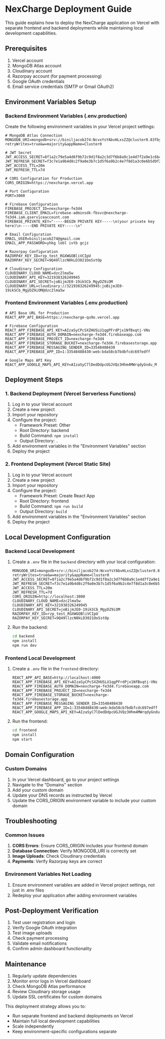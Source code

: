 # NexCharge Deployment Guide

This guide explains how to deploy the NexCharge application on Vercel with separate frontend and backend deployments while maintaining local development capabilities.

## Prerequisites

1. Vercel account
2. MongoDB Atlas account
3. Cloudinary account
4. Razorpay account (for payment processing)
5. Google OAuth credentials
6. Email service credentials (SMTP or Gmail OAuth2)

## Environment Variables Setup

### Backend Environment Variables (.env.production)

Create the following environment variables in your Vercel project settings:

```env
# MongoDB Atlas Connection
MONGODB_URI=mongodb+srv://biniljacob274:NcvxYsYAbvHLxsZZ@cluster0.83fbygj.mongodb.net/nexcharge?retryWrites=true&w=majority&appName=Cluster0

# JWT Secret
JWT_ACCESS_SECRET=8f1a2c79e5a4d6f9b72c9d1f8a2c3d7f6b8a9c1e4d7f2a9e1c6b4d8a7f9c0d1
JWT_REFRESH_SECRET=f3c7e1a9b4d8c2f9a0e3b7c1d5f6a9b2c4e7f8d1a3c0e6b5d9f2a8c1b7e4f9a2
JWT_ACCESS_TTL=20m
JWT_REFRESH_TTL=7d

# CORS Configuration for Production
CORS_ORIGIN=https://nexcharge.vercel.app

# Port Configuration
PORT=3000

# Firebase Configuration
FIREBASE_PROJECT_ID=nexcharge-fe3d4
FIREBASE_CLIENT_EMAIL=firebase-adminsdk-fbsvc@nexcharge-fe3d4.iam.gserviceaccount.com
FIREBASE_PRIVATE_KEY="-----BEGIN PRIVATE KEY-----\n(your private key here)\n-----END PRIVATE KEY-----\n"

# Email Configuration
EMAIL_USER=biniljacob274@gmail.com
EMAIL_APP_PASSWORD=yhkg lobl ivtb gcjz

# Razorpay Configuration
RAZORPAY_KEY_ID=rzp_test_RGXWGOBliVCIpU
RAZORPAY_KEY_SECRET=9Q49llzcN0kLD3021OoSstOp

# Cloudinary Configuration
CLOUDINARY_CLOUD_NAME=dzc2lma5w
CLOUDINARY_API_KEY=321938326249945
CLOUDINARY_API_SECRET=joBijmJE0-19ikSCb_MgyDZ9iOM
CLOUDINARY_URL=cloudinary://321938326249945:joBijmJE0-19ikSCb_MgyDZ9iOM@dzc2lma5w
```

### Frontend Environment Variables (.env.production)

```env
# API Base URL for Production
REACT_APP_API_BASE=https://nexcharge-qu9o.vercel.app

# Firebase Configuration
REACT_APP_FIREBASE_API_KEY=AIzaSyCPcSXZHUSLU1qgPFrdPjx1NfBxqtj-VNs
REACT_APP_FIREBASE_AUTH_DOMAIN=nexcharge-fe3d4.firebaseapp.com
REACT_APP_FIREBASE_PROJECT_ID=nexcharge-fe3d4
REACT_APP_FIREBASE_STORAGE_BUCKET=nexcharge-fe3d4.firebasestorage.app
REACT_APP_FIREBASE_MESSAGING_SENDER_ID=33548488430
REACT_APP_FIREBASE_APP_ID=1:33548488430:web:bda58cb7bdbfcdc697edff

# Google Maps API Key
REACT_APP_GOOGLE_MAPS_API_KEY=AIzaSyC7lDedDdpcUGJVQz3Hhm4MWrqdyGndu_M
```

## Deployment Steps

### 1. Backend Deployment (Vercel Serverless Functions)

1. Log in to your Vercel account
2. Create a new project
3. Import your repository
4. Configure the project:
   - Framework Preset: Other
   - Root Directory: backend
   - Build Command: `npm install`
   - Output Directory: `.`
5. Add environment variables in the "Environment Variables" section
6. Deploy the project

### 2. Frontend Deployment (Vercel Static Site)

1. Log in to your Vercel account
2. Create a new project
3. Import your repository
4. Configure the project:
   - Framework Preset: Create React App
   - Root Directory: frontend
   - Build Command: `npm run build`
   - Output Directory: `build`
5. Add environment variables in the "Environment Variables" section
6. Deploy the project

## Local Development Configuration

### Backend Local Development

1. Create a `.env` file in the `backend` directory with your local configuration:
   ```env
   MONGODB_URI=mongodb+srv://biniljacob274:NcvxYsYAbvHLxsZZ@cluster0.83fbygj.mongodb.net/nexcharge?retryWrites=true&w=majority&appName=Cluster0
   JWT_ACCESS_SECRET=8f1a2c79e5a4d6f9b72c9d1f8a2c3d7f6b8a9c1e4d7f2a9e1c6b4d8a7f9c0d1
   JWT_REFRESH_SECRET=f3c7e1a9b4d8c2f9a0e3b7c1d5f6a9b2c4e7f8d1a3c0e6b5d9f2a8c1b7e4f9a2
   JWT_ACCESS_TTL=20m
   JWT_REFRESH_TTL=7d
   CORS_ORIGIN=http://localhost:3000
   CLOUDINARY_CLOUD_NAME=dzc2lma5w
   CLOUDINARY_API_KEY=321938326249945
   CLOUDINARY_API_SECRET=joBijmJE0-19ikSCb_MgyDZ9iOM
   RAZORPAY_KEY_ID=rzp_test_RGXWGOBliVCIpU
   RAZORPAY_KEY_SECRET=9Q49llzcN0kLD3021OoSstOp
   ```

2. Run the backend:
   ```bash
   cd backend
   npm install
   npm run dev
   ```

### Frontend Local Development

1. Create a `.env` file in the `frontend` directory:
   ```env
   REACT_APP_API_BASE=http://localhost:4000
   REACT_APP_FIREBASE_API_KEY=AIzaSyCPcSXZHUSLU1qgPFrdPjx1NfBxqtj-VNs
   REACT_APP_FIREBASE_AUTH_DOMAIN=nexcharge-fe3d4.firebaseapp.com
   REACT_APP_FIREBASE_PROJECT_ID=nexcharge-fe3d4
   REACT_APP_FIREBASE_STORAGE_BUCKET=nexcharge-fe3d4.firebasestorage.app
   REACT_APP_FIREBASE_MESSAGING_SENDER_ID=33548488430
   REACT_APP_FIREBASE_APP_ID=1:33548488430:web:bda58cb7bdbfcdc697edff
   REACT_APP_GOOGLE_MAPS_API_KEY=AIzaSyC7lDedDdpcUGJVQz3Hhm4MWrqdyGndu_M
   ```

2. Run the frontend:
   ```bash
   cd frontend
   npm install
   npm start
   ```

## Domain Configuration

### Custom Domains

1. In your Vercel dashboard, go to your project settings
2. Navigate to the "Domains" section
3. Add your custom domain
4. Update your DNS records as instructed by Vercel
5. Update the CORS_ORIGIN environment variable to include your custom domain

## Troubleshooting

### Common Issues

1. **CORS Errors**: Ensure CORS_ORIGIN includes your frontend domain
2. **Database Connection**: Verify MONGODB_URI is correctly set
3. **Image Uploads**: Check Cloudinary credentials
4. **Payments**: Verify Razorpay keys are correct

### Environment Variables Not Loading

1. Ensure environment variables are added in Vercel project settings, not just in .env files
2. Redeploy your application after adding environment variables

## Post-Deployment Verification

1. Test user registration and login
2. Verify Google OAuth integration
3. Test image uploads
4. Check payment processing
5. Validate email notifications
6. Confirm admin dashboard functionality

## Maintenance

1. Regularly update dependencies
2. Monitor error logs in Vercel dashboard
3. Check MongoDB Atlas performance
4. Review Cloudinary storage usage
5. Update SSL certificates for custom domains

This deployment strategy allows you to:
- Run separate frontend and backend deployments on Vercel
- Maintain full local development capabilities
- Scale independently
- Keep environment-specific configurations separate